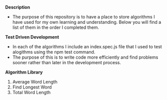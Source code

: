 **Description**

- The purpose of this repository is to have a place to store algorithms I have used for my own learning and understanding. Below you will find a list of them in the order I completed them.

**Test Driven Development**

- In each of the algorithms I include an index.spec.js file that I used to test alogithms using the npm test command. 
- The purpose of this is to write code more efficiently and find problems sooner rather than later in the development process.

**Algorithm Library**
1. Average Word Length
2. Find Longest Word
3. Total Word Length